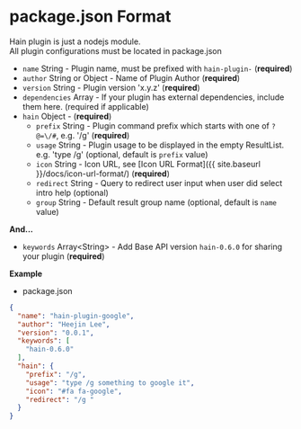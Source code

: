# package.json Format

Hain plugin is just a nodejs module.  
All plugin configurations must be located in package.json  

* `name` String - Plugin name, must be prefixed with `hain-plugin-` (**required**)
* `author` String or Object - Name of Plugin Author (**required**)
* `version` String - Plugin version 'x.y.z' (**required**)
* `dependencies` Array - If your plugin has external dependencies, include them here. (required if applicable)
* `hain` Object - (**required**)
  - `prefix` String - Plugin command prefix which starts with one of `?@=\/#`, e.g. '/g' (**required**)
  - `usage` String - Plugin usage to be displayed in the empty ResultList. e.g. 'type /g' (optional, default is `prefix` value)
  - `icon` String - Icon URL, see [Icon URL Format]({{ site.baseurl }}/docs/icon-url-format/) (**required**)
  - `redirect` String - Query to redirect user input when user did select intro help (optional)
  - `group` String - Default result group name (optional, default is `name` value)

**And...**

* `keywords` Array\<String\> - Add Base API version `hain-0.6.0` for sharing your plugin (**required**)

**Example**  

- package.json

```json
{
  "name": "hain-plugin-google",
  "author": "Heejin Lee",
  "version": "0.0.1",
  "keywords": [
    "hain-0.6.0"
  ],
  "hain": {
    "prefix": "/g",
    "usage": "type /g something to google it",
    "icon": "#fa fa-google",
    "redirect": "/g "
  }
}
```
